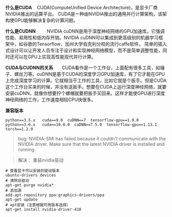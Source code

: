 **什么是CUDA**
   CUDA(ComputeUnified Device Architecture)，是显卡厂商NVIDIA推出的运算平台。 CUDA是一种由NVIDIA推出的通用并行计算架构，该架构使GPU能够解决复杂的计算问题。

**什么是CUDNN**
        NVIDIA cuDNN是用于深度神经网络的GPU加速库。它强调性能、易用性和低内存开销。NVIDIA cuDNN可以集成到更高级别的机器学习框架中，如谷歌的Tensorflow、加州大学伯克利分校的流行caffe软件。
简单的插入式设计可以让开发人员专注于设计和实现神经网络模型，而不是简单调整性能，同时还可以在GPU上实现高性能现代并行计算。

**CUDA与CUDNN的关系**
      CUDA看作是一个工作台，上面配有很多工具，如锤子、螺丝刀等。cuDNN是基于CUDA的深度学习GPU加速库，有了它才能在GPU上完成深度学习的计算。它就相当于工作的工具，比如它就是个扳手。但是CUDA
这个工作台买来的时候，并没有送扳手。想要在CUDA上运行深度神经网络，就要安装cuDNN，就像你想要拧个螺帽就要把扳手买回来。这样才能使GPU进行深度神经网络的工作，工作速度相较CPU快很多。



**兼容版本**

```
python==3.5.x   cuda==9.0  cuDNN==7  tensorflow-gpu==1.9.0
python==3.6.x   cuda==10.0.0  cuDNN==7.5.0  tensorflow-gpu==1.13.1  torch==1.2.0
```



> bug: NVIDIA-SMI has failed because it couldn't communicate with the NVIDIA driver. Make sure that the latest NVIDIA driver is installed and running.

> 解决： 重装nvidia驱动

```
# 查看显卡可以安装的驱动版本
ubuntu-drivers devices
# 清除旧驱动
apt-get purge nvidia*
# 添加源
add-apt-repository ppa:graphics-drivers/ppa
apt-get update
# apt安装（注意根据可用版本选择）
apt-get install nvidia-driver-410
```

